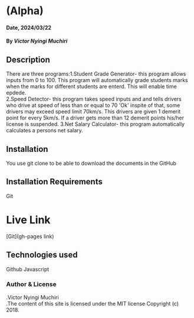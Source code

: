 # (Alpha)

#### Date, 2024/03/22

#### By _Victor Nyingi Muchiri_

## Description

There are three programs:1.Student Grade Generator- this program allows inputs from 0 to 100. This program will automatically grade students marks when the marks for different students are enterd. This will enable time epdede.  
 2.Speed Detector- this program takes speed inputs and and tells drivers who drive at speed of less than or equal to 70 'Ok' inspite of that, some drivers may exceed speed limit 70km/s. This drivers are given 1 demerit point for every 5km/s. If a driver gets more than 12 demerit points his/her license is suspended.
3.Net Salary Calculator- this program automatically calculates a persons net salary.

## Installation

You use git clone to be able to download the documents in the GitHub

## Installation Requirements

Git

# Live Link

[Git](gh-pages link)

## Technologies used

Github
Javascript

### Author & License

.Victor Nyingi Muchiri  
.The content of this site is licensed under the MIT license
Copyright (c) 2018.
